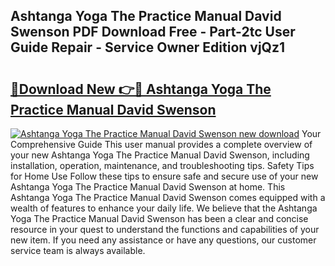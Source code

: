 ## Ashtanga Yoga The Practice Manual David Swenson PDF Download Free - Part-2tc User Guide Repair - Service Owner Edition vjQz1

# <h2><a href="http://bc53744.oget.top/?id=Ashtanga+Yoga+The+Practice+Manual+David+Swenson">🔗Download New 👉🔴 Ashtanga Yoga The Practice Manual David Swenson</a></h2>

[![Ashtanga Yoga The Practice Manual David Swenson new download](https://i.imgur.com/5g1atiW.png)](http://bc53744.oget.top/?id=Ashtanga+Yoga+The+Practice+Manual+David+Swenson)
Your Comprehensive Guide This user manual provides a complete overview of your new Ashtanga Yoga The Practice Manual David Swenson, including installation, operation, maintenance, and troubleshooting tips. Safety Tips for Home Use Follow these tips to ensure safe and secure use of your new Ashtanga Yoga The Practice Manual David Swenson at home. This Ashtanga Yoga The Practice Manual David Swenson comes equipped with a wealth of features to enhance your daily life. We believe that the Ashtanga Yoga The Practice Manual David Swenson has been a clear and concise resource in your quest to understand the functions and capabilities of your new item. If you need any assistance or have any questions, our customer service team is always available.
